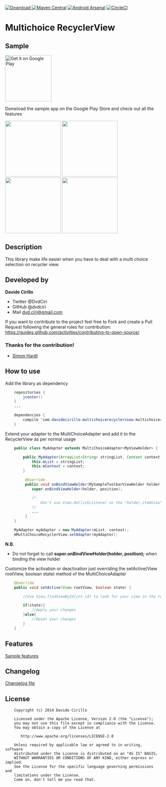 [ ![Download](https://api.bintray.com/packages/dvd-ciri/maven/MultiChoiceRecyclerView/images/download.svg) ](https://bintray.com/dvd-ciri/maven/MultiChoiceRecyclerView/_latestVersion)
[![Maven Central](https://maven-badges.herokuapp.com/maven-central/cz.jirutka.rsql/rsql-parser/badge.svg?style=plastic)](https://maven-badges.herokuapp.com/maven-central/cz.jirutka.rsql/rsql-parser)
[![Android Arsenal](https://img.shields.io/badge/Android%20Arsenal-MultiChoiceRecyclerView-green.svg?style=true)](https://android-arsenal.com/details/1/3755)
[![CircleCI](https://circleci.com/gh/dvdciri/MultiChoiceRecyclerView/tree/master.svg?style=shield)](https://circleci.com/gh/dvdciri/MultiChoiceRecyclerView/tree/master)

# Multichoice RecyclerView

## Sample
<a href='https://play.google.com/store/apps/details?id=com.davidecirillo.multichoicerecyclerview&hl=en_GB&utm_source=global_co&utm_medium=prtnr&utm_content=Mar2515&utm_campaign=PartBadge&pcampaignid=MKT-Other-global-all-co-prtnr-py-PartBadge-Mar2515-1'><img width='150' alt='Get it on Google Play' src='https://play.google.com/intl/en_gb/badges/images/generic/en_badge_web_generic.png'/></a>

Donwload the sample app on the Google Play Store and check out all the features

<img src="https://raw.githubusercontent.com/dvdciri/MultiChoiceRecyclerView/master/example0.png" width="180">
<img src="https://raw.githubusercontent.com/dvdciri/MultiChoiceRecyclerView/master/example1.png" width="180">
<img src="https://raw.githubusercontent.com/dvdciri/MultiChoiceRecyclerView/master/example2.png" width="180">
<img src="https://raw.githubusercontent.com/dvdciri/MultiChoiceRecyclerView/master/example4.png" width="180">

## Description
This library make life easier when you have to deal with a multi choice selection on recycler view.

## Developed by

**Davide Cirillo**
- Twitter @DvdCiri
- GitHub @dvdciri
- Mail dvd.ciri@gmail.com

If you want to contribute to the project feel free to Fork and create a Pull Request following the general rules for contribution: https://guides.github.com/activities/contributing-to-open-source/

### Thanks for the contribution!
- [Simon Hardt](https://github.com/hardysim)

## How to use
Add the library as dependency
```java
    repositories {
        jcenter()
    }
    ...

    dependencies {
        compile 'com.davidecirillo.multichoicerecyclerview:multichoicerecyclerview:2.1.0'
    }
```

Extend your adapter to the MultiChoiceAdapter and add it to the RecyclerView as per normal usage
```java
    public class MyAdapter extends MultiChoiceAdapter<MyViewHolder> {

        public MyAdapter(ArrayList<String> stringList, Context context) {
            this.mList = stringList;
            this.mContext = context;
        }

         @Override
         public void onBindViewHolder(MySampleToolbarViewHolder holder, int position) {
            super.onBindViewHolder(holder, position);

            /*
                Don't use View.OnClickListener on the "holder.itemView", override defaultItemViewClickListener(...) instead
            */
            ...
         }
    }
```

```java
    MyAdapter myAdapter = new MyAdapter(mList, context);
    mMultiChoiceRecyclerView.setAdapter(myAdapter);
```

**N.B.**
- Do not forget to call **super.onBindViewHolder(holder, position);** when binding the view holder

Customize the activation or deactivation just overriding the setActive(View rootView, boolean state) method of the MultiChoiceAdapter
```java
    @Override
    public void setActive(View rootView, boolean state) {

        //Use View.findViewById(int id) to look for your view in the rootView

        if(state){
            //Apply your changes
        }else{
            //Reset your changes
        }
    }
```

## Features
[Sample features](https://github.com/dvdciri/MultiChoiceRecyclerView/blob/master/FEATURES.md)

## Changelog
[Changelog file](https://github.com/dvdciri/MultiChoiceRecyclerView/blob/master/CHANGELOG.md)

## License
```
    Copyright (c) 2014 Davide Cirillo

    Licensed under the Apache License, Version 2.0 (the "License");
    you may not use this file except in compliance with the License.
    You may obtain a copy of the License at

       http://www.apache.org/licenses/LICENSE-2.0

    Unless required by applicable law or agreed to in writing, software
    distributed under the License is distributed on an "AS IS" BASIS,
    WITHOUT WARRANTIES OR CONDITIONS OF ANY KIND, either express or implied.
    See the License for the specific language governing permissions and
    limitations under the License.
    Come on, don't tell me you read that.
```